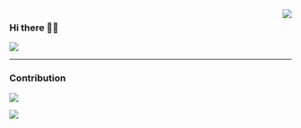 <img align="right" src="https://count.getloli.com/get/@:Rbb666?theme=asoul">

### Hi there 👋🏿

![](https://github-readme-stats.vercel.app/api?username=Rbb666)

---

### Contribution
![](https://activity-graph.herokuapp.com/graph?username=Rbb666&theme=dracula)

[![](https://img.shields.io/badge/dynamic/json?color=23ffffff&label=Bilibili&query=%24.data.totalSubs&suffix=followers&url=https%3A%2F%2Fapi.spencerwoo.com%2Fsubstats%2F%3Fsource%3Dbilibili%26queryKey%3D9082861)](https://space.bilibili.com/9082861)
